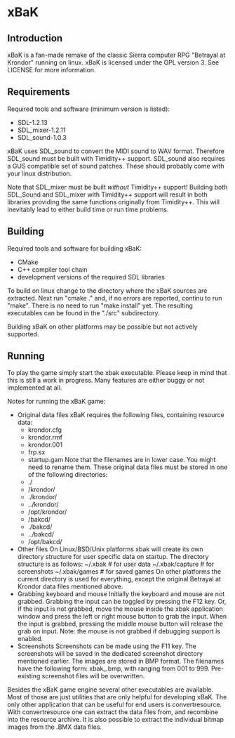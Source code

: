 # xBaK

## Introduction

xBaK is a fan-made remake of the classic Sierra computer RPG "Betrayal at Krondor" running on linux. xBaK is licensed under the GPL version 3. See LICENSE for more information.

## Requirements

Required tools and software (minimum version is listed):
* SDL-1.2.13
* SDL_mixer-1.2.11
* SDL_sound-1.0.3

xBaK uses SDL_sound to convert the MIDI sound to WAV format. Therefore SDL_sound must be built with Timidity++ support. SDL_sound also requires a GUS compatible set of sound patches. These should probably come with your linux distribution.

Note that SDL_mixer must be built _without_ Timidity++ support! Building both SDL_Sound and SDL_mixer with Timidity++ support will result in both libraries providing the same functions originally from Timidity++. This will inevitably lead to either build time or run time problems.

## Building

Required tools and software for building xBaK:
* CMake
* C++ compiler tool chain
* development versions of the required SDL libraries

To build on linux change to the directory where the xBaK sources are extracted. Next run "cmake ." and, if no errors are reported, continu to run "make". There is no need to run "make install" yet. The resulting executables can be found in the "./src" subdirectory.

Building xBaK on other platforms may be possible but not actively supported.

## Running

To play the game simply start the xbak executable. Please keep in mind that this is still a work in progress. Many features are either buggy or not implemented at all.

Notes for running the xBaK game:
* Original data files
  xBaK requires the following files, containing resource data:
  - krondor.cfg
  - krondor.rmf
  - krondor.001
  - frp.sx
  - startup.gam
  Note that the filenames are in lower case. You might need to rename them. These original data files must be stored in one of the following directories:
   - ./
   - /krondor/
   - ./krondor/
   - ../krondor/
   - /opt/krondor/
   - /bakcd/
   - ./bakcd/
   - ../bakcd/
   - /opt/bakcd/
* Other files
  On Linux/BSD/Unix platforms xbak will create its own directory structure for user specific data on startup. The directory structure is as follows:
    ~/.xbak           # for user data
    ~/.xbak/capture   # for screenshots
    ~/.xbak/games     # for saved games
  On other platforms the current directory is used for everything, except the original Betrayal at Krondor data files mentioned above.
* Grabbing keyboard and mouse
  Initially the keyboard and mouse are not grabbed. Grabbing the input can be toggled by pressing the F12 key. Or, if the input is not grabbed,   move the mouse inside the xbak application window and press the left or right mouse button to grab the input. When the input is grabbed, pressing the middle mouse button will release the grab on input. Note: the mouse is not grabbed if debugging support is enabled.
* Screenshots
  Screenshots can be made using the F11 key. The screenshots will be saved in the dedicated screenshot directory mentioned earlier. The images are stored in BMP format. The filenames have the following form: xbak_<nnn>.bmp, with <nnn> ranging from 001 to 999. Pre-existing screenshot files will be overwritten.

Besides the xBaK game engine several other executables are available. Most of those are just utilities that are only helpful for developing xBaK. The only other application that can be useful for end users is convertresource. With convertresource one can extract the data files from, and recombine into the resource archive. It is also possible to extract the individual bitmap images from the .BMX data files.
